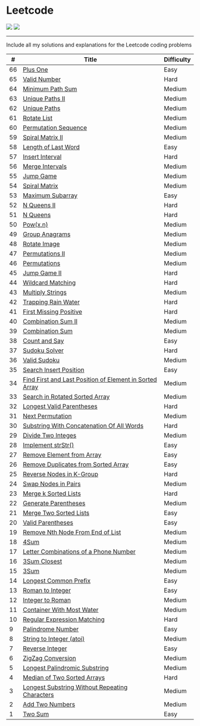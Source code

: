 # Leetcode

![](https://img.shields.io/badge/language-Java-yellow.svg)
![](https://img.shields.io/badge/%3E-leetcode-green.svg)

---

Include all my solutions and explanations for the Leetcode coding problems

| # | Title | Difficulty |
|---| ----- | ---------- |
|66|[Plus One](https://github.com/ZequnSong/Leetcode/blob/master/Leetcode/066PlusOne.md)|Easy|
|65|[Valid Number](https://github.com/ZequnSong/Leetcode/blob/master/Leetcode/065ValidNumber.md)|Hard|
|64|[Minimum Path Sum](https://github.com/ZequnSong/Leetcode/blob/master/Leetcode/064MinimumPathSum.md)|Medium|
|63|[Unique Paths II](https://github.com/ZequnSong/Leetcode/blob/master/Leetcode/063UniquePathsII.md)|Medium|
|62|[Unique Paths](https://github.com/ZequnSong/Leetcode/blob/master/Leetcode/062UniquePaths.md)|Medium|
|61|[Rotate List](https://github.com/ZequnSong/Leetcode/blob/master/Leetcode/061RotateList.md)|Medium|
|60|[Permutation Sequence](https://github.com/ZequnSong/Leetcode/blob/master/Leetcode/060PermutationSequence.md)|Medium|
|59|[Spiral Matrix II](https://github.com/ZequnSong/Leetcode/blob/master/Leetcode/059SpiralMatrixII.md)|Medium|
|58|[Length of Last Word](https://github.com/ZequnSong/Leetcode/blob/master/Leetcode/058LengthofLastWord.md)|Easy|
|57|[Insert Interval](https://github.com/ZequnSong/Leetcode/blob/master/Leetcode/057InsertInterval.md)|Hard|
|56|[Merge Intervals](https://github.com/ZequnSong/Leetcode/blob/master/Leetcode/056MergeIntervals.md)|Medium|
|55|[Jump Game](https://github.com/ZequnSong/Leetcode/blob/master/Leetcode/055JumpGame.md)|Medium|
|54|[Spiral Matrix](https://github.com/ZequnSong/Leetcode/blob/master/Leetcode/054SpiralMatrix.md)|Medium|
|53|[Maximum Subarray](https://github.com/ZequnSong/Leetcode/blob/master/Leetcode/053MaximumSubarray.md)|Easy|
|52|[N Queens II](https://github.com/ZequnSong/Leetcode/blob/master/Leetcode/052N-QueensII.md)|Hard|
|51|[N Queens](https://github.com/ZequnSong/Leetcode/blob/master/Leetcode/051N-Queens.md)|Hard|
|50|[Pow(x,n)](https://github.com/ZequnSong/Leetcode/blob/master/Leetcode/050Pow(x%2Cn).md)|Medium|
|49|[Group Anagrams](https://github.com/ZequnSong/Leetcode/blob/master/Leetcode/049GroupAnagrams.md)|Medium|
|48|[Rotate Image](https://github.com/ZequnSong/Leetcode/blob/master/Leetcode/048RotateImage.md)|Medium|
|47|[Permutations II](https://github.com/ZequnSong/Leetcode/blob/master/Leetcode/047PermutationsII.md)|Medium|
|46|[Permutations](https://github.com/ZequnSong/Leetcode/blob/master/Leetcode/046Permutations.md)|Medium|
|45|[Jump Game II](https://github.com/ZequnSong/Leetcode/blob/master/Leetcode/045JumpGameII.md)|Hard|
|44|[Wildcard Matching](https://github.com/ZequnSong/Leetcode/blob/master/Leetcode/044WildcardMatching.md)|Hard|
|43|[Multiply Strings](https://github.com/ZequnSong/Leetcode/blob/master/Leetcode/043MultiplyStrings.md)|Medium|
|42|[Trapping Rain Water](https://github.com/ZequnSong/Leetcode/blob/master/Leetcode/042TrappingRainWater.md)|Hard|
|41|[First Missing Positive](https://github.com/ZequnSong/Leetcode/blob/master/Leetcode/041FirstMissingPositive.md)|Hard|
|40|[Combination Sum II](https://github.com/ZequnSong/Leetcode/blob/master/Leetcode/040CombinationSumII.md)|Medium|
|39|[Combination Sum](https://github.com/ZequnSong/Leetcode/blob/master/Leetcode/039CombinationSum.md)|Medium|
|38|[Count and Say](https://github.com/ZequnSong/Leetcode/blob/master/Leetcode/038CountandSay.md)|Easy|
|37|[Sudoku Solver](https://github.com/ZequnSong/Leetcode/blob/master/Leetcode/037SudokuSolver.md)|Hard|
|36|[Valid Sudoku](https://github.com/ZequnSong/Leetcode/blob/master/Leetcode/036ValidSudoku.md)|Medium|
|35|[Search Insert Position](https://github.com/ZequnSong/Leetcode/blob/master/Leetcode/035SearchInsertPosition.md)|Easy|
|34|[Find First and Last Position of Element in Sorted Array](https://github.com/ZequnSong/Leetcode/blob/master/Leetcode/034FindFirstandLastPositionofElementinSortedArray.md)|Medium|
|33|[Search in Rotated Sorted Array](https://github.com/ZequnSong/Leetcode/blob/master/Leetcode/033SearchinRotatedSortedArray.md)|Medium|
|32|[Longest Valid Parentheses](https://github.com/ZequnSong/Leetcode/blob/master/Leetcode/032LongestValidParentheses.md)|Hard|
|31|[Next Permutation](https://github.com/ZequnSong/Leetcode/blob/master/Leetcode/031NextPermutation.md)|Medium|
|30|[Substring With Concatenation Of All Words](https://github.com/ZequnSong/Leetcode/blob/master/Leetcode/030SubstringWithConcatenationOfAllWords.md)|Hard|
|29|[Divide Two Integes](https://github.com/ZequnSong/Leetcode/blob/master/Leetcode/029DivideTwoIntegers.md)|Medium|
|28|[Implement strStr()](https://github.com/ZequnSong/Leetcode/blob/master/Leetcode/028Implement_strStr().md)|Easy|
|27|[Remove Element from Array](https://github.com/ZequnSong/Leetcode/blob/master/Leetcode/027RemoveElement.md)|Easy|
|26|[Remove Duplicates from Sorted Array](https://github.com/ZequnSong/Leetcode/blob/master/Leetcode/026RemoveDuplicatesfromSortedArray.md)|Easy|
|25|[Reverse Nodes in K-Group](https://github.com/ZequnSong/Leetcode/blob/master/Leetcode/025ReverseNodesInKGroup.md)|Hard|
|24|[Swap Nodes in Pairs](https://github.com/ZequnSong/Leetcode/blob/master/Leetcode/024SwapNodesinPairs.md)|Medium|
|23|[Merge k Sorted Lists](https://github.com/ZequnSong/Leetcode/blob/master/Leetcode/023MergeKSortedLists.md)|Hard|
|22|[Generate Parentheses](https://github.com/ZequnSong/Leetcode/blob/master/Leetcode/022GenerateParentheses.md)|Medium|
|21|[Merge Two Sorted Lists](https://github.com/ZequnSong/Leetcode/blob/master/Leetcode/021MergeTwoSortedLists.md)|Easy|
|20|[Valid Parentheses](https://github.com/ZequnSong/Leetcode/blob/master/Leetcode/020ValidParentheses.md)|Easy|
|19|[Remove Nth Node From End of List](https://github.com/ZequnSong/Leetcode/blob/master/Leetcode/019RemoveNthNodeFromEndofList.md)|Medium|
|18|[4Sum](https://github.com/ZequnSong/Leetcode/blob/master/Leetcode/018FourSum.md)|Medium|
|17|[Letter Combinations of a Phone Number](https://github.com/ZequnSong/Leetcode/blob/master/Leetcode/017LetterCombinationsofaPhoneNumber.md)|Medium|
|16|[3Sum Closest](https://github.com/ZequnSong/Leetcode/blob/master/Leetcode/016ThreeSumCloset.md)|Medium|
|15|[3Sum](https://github.com/ZequnSong/Leetcode/blob/master/Leetcode/015ThreeSum.md)|Medium|
|14|[Longest Common Prefix](https://github.com/ZequnSong/Leetcode/blob/master/Leetcode/014LongestCommonPrefix.md)|Easy|
|13|[Roman to Integer](https://github.com/ZequnSong/Leetcode/blob/master/Leetcode/013RomantoInteger.md)|Easy|
|12|[Integer to Roman](https://github.com/ZequnSong/Leetcode/blob/master/Leetcode/012IntegertoRoman.md)|Medium|
|11|[Container With Most Water](https://github.com/ZequnSong/Leetcode/blob/master/Leetcode/011ContainerWithMostWater.md)|Medium|
|10|[Regular Expression Matching](https://github.com/ZequnSong/Leetcode/blob/master/Leetcode/010RegularExpressionMatching.md)|Hard|
|9|[Palindrome Number](https://github.com/ZequnSong/Leetcode/blob/master/Leetcode/009PalindromeNumber.md)|Easy|
|8|[String to Integer (atoi)](https://github.com/ZequnSong/Leetcode/blob/master/Leetcode/008StringtoInteger.md)|Medium|
|7|[Reverse Integer](https://github.com/ZequnSong/Leetcode/blob/master/Leetcode/007ReverseInteger.md)|Easy|
|6|[ZigZag Conversion](https://github.com/ZequnSong/Leetcode/blob/master/Leetcode/006ZigZagConversion.md)|Medium|
|5|[Longest Palindromic Substring](https://github.com/ZequnSong/Leetcode/blob/master/Leetcode/005LongestPalindromicSubstring.md)|Medium|
|4|[Median of Two Sorted Arrays](https://github.com/ZequnSong/Leetcode/blob/master/Leetcode/004MedianofTwoSortedArrays.md)|Hard|
|3|[Longest Substring Without Repeating Characters](https://github.com/ZequnSong/Leetcode/blob/master/Leetcode/003LongestSubstringWithoutRepeatingCharacters.md)|Medium|
|2|[Add Two Numbers](https://github.com/ZequnSong/Leetcode/blob/master/Leetcode/002AddTwoNumbers.md)|Medium|
|1|[Two Sum](https://github.com/ZequnSong/Leetcode/blob/master/Leetcode/001TwoSum.md)|Easy|
